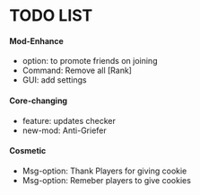 # TODO LIST  

#### Mod-Enhance
- option: to promote friends on joining  
- Command: Remove all [Rank]
- GUI: add settings

#### Core-changing
- feature: updates checker  
- new-mod: Anti-Griefer  

#### Cosmetic
- Msg-option: Thank Players for giving cookie
- Msg-option: Remeber players to give cookies
